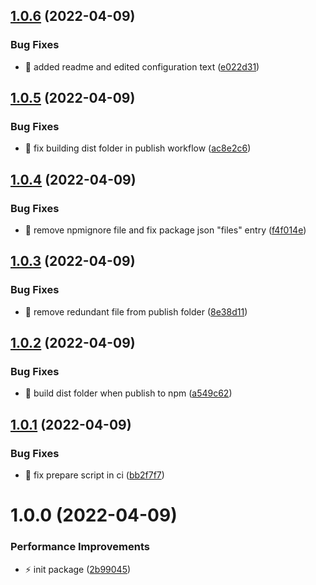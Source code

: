 ## [1.0.6](https://github.com/Vinyl-Depository/cz-vinyl/compare/v1.0.5...v1.0.6) (2022-04-09)


### Bug Fixes

* 🐞 added readme and edited configuration text ([e022d31](https://github.com/Vinyl-Depository/cz-vinyl/commit/e022d316a2ec8b0ade066592b3c268b7901ff3ce))

## [1.0.5](https://github.com/Vinyl-Depository/cz-vinyl/compare/v1.0.4...v1.0.5) (2022-04-09)


### Bug Fixes

* 🐞 fix building dist folder in publish workflow ([ac8e2c6](https://github.com/Vinyl-Depository/cz-vinyl/commit/ac8e2c6b4df08530237a31323e418c398bc486da))

## [1.0.4](https://github.com/Vinyl-Depository/cz-vinyl/compare/v1.0.3...v1.0.4) (2022-04-09)


### Bug Fixes

* 🐞 remove npmignore file and fix package json "files" entry ([f4f014e](https://github.com/Vinyl-Depository/cz-vinyl/commit/f4f014ef9e785573278a5c45ae00f08c70050d1a))

## [1.0.3](https://github.com/Vinyl-Depository/cz-vinyl/compare/v1.0.2...v1.0.3) (2022-04-09)


### Bug Fixes

* 🐞 remove redundant file from publish folder ([8e38d11](https://github.com/Vinyl-Depository/cz-vinyl/commit/8e38d1143cab75a0987dd6c462e11c3b3530dac4))

## [1.0.2](https://github.com/Vinyl-Depository/cz-vinyl/compare/v1.0.1...v1.0.2) (2022-04-09)


### Bug Fixes

* 🐞 build dist folder when publish to npm ([a549c62](https://github.com/Vinyl-Depository/cz-vinyl/commit/a549c62dc74872faf853c2f90a5efde1375641ec))

## [1.0.1](https://github.com/Vinyl-Depository/cz-vinyl/compare/v1.0.0...v1.0.1) (2022-04-09)


### Bug Fixes

* 🐞 fix prepare script in ci ([bb2f7f7](https://github.com/Vinyl-Depository/cz-vinyl/commit/bb2f7f70f51c9ee5dfc04f8f9ef635e358ff42aa))

# 1.0.0 (2022-04-09)


### Performance Improvements

* ⚡ init package ([2b99045](https://github.com/Vinyl-Depository/cz-vinyl/commit/2b990459e3f3e71f2d59613647136a8b84f2524f))
